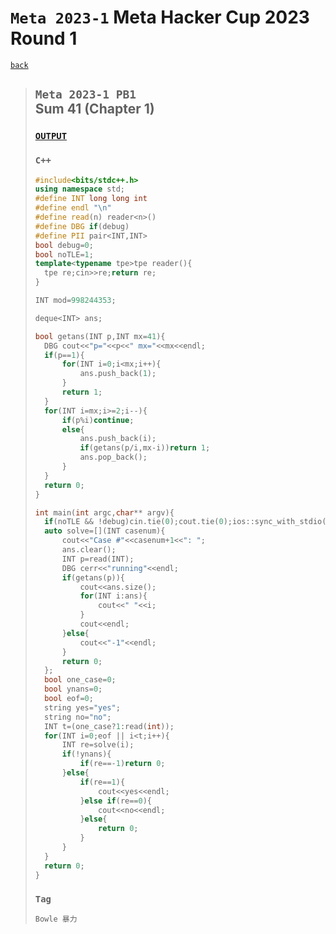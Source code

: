 <link id="style_css" rel="stylesheet" type="text/css" href="/OJ_ans/style.css">

# `Meta 2023-1` Meta Hacker Cup 2023 Round 1
[`back`](../)

> ## `Meta 2023-1 PB1`<br>Sum 41 (Chapter 1)
> ### [`OUTPUT`](./Meta_2023-1_PB1_output)
> ### `C++`
> ```c++
> #include<bits/stdc++.h>
> using namespace std;
> #define INT long long int
> #define endl "\n"
> #define read(n) reader<n>()
> #define DBG if(debug)
> #define PII pair<INT,INT>
> bool debug=0;
> bool noTLE=1;
> template<typename tpe>tpe reader(){
> 	tpe re;cin>>re;return re;
> }
> 
> INT mod=998244353;
> 
> deque<INT> ans;
> 
> bool getans(INT p,INT mx=41){
> 	DBG cout<<"p="<<p<<" mx="<<mx<<endl;
> 	if(p==1){
> 		for(INT i=0;i<mx;i++){
> 			ans.push_back(1);
> 		}
> 		return 1;
> 	}
> 	for(INT i=mx;i>=2;i--){
> 		if(p%i)continue;
> 		else{
> 			ans.push_back(i);
> 			if(getans(p/i,mx-i))return 1;
> 			ans.pop_back();
> 		}
> 	}
> 	return 0;
> }
> 
> int main(int argc,char** argv){
> 	if(noTLE && !debug)cin.tie(0);cout.tie(0);ios::sync_with_stdio(0);
> 	auto solve=[](INT casenum){
> 		cout<<"Case #"<<casenum+1<<": ";
> 		ans.clear();
> 		INT p=read(INT);
> 		DBG cerr<<"running"<<endl;
> 		if(getans(p)){
> 			cout<<ans.size();
> 			for(INT i:ans){
> 				cout<<" "<<i;
> 			}
> 			cout<<endl;
> 		}else{
> 			cout<<"-1"<<endl;
> 		}
> 		return 0;
> 	};
> 	bool one_case=0;
> 	bool ynans=0;
> 	bool eof=0;
> 	string yes="yes";
> 	string no="no";
> 	INT t=(one_case?1:read(int));
> 	for(INT i=0;eof || i<t;i++){
> 		INT re=solve(i);
> 		if(!ynans){
> 			if(re==-1)return 0;
> 		}else{
> 			if(re==1){
> 				cout<<yes<<endl;
> 			}else if(re==0){
> 				cout<<no<<endl;
> 			}else{
> 				return 0;
> 			}
> 		}
> 	}
> 	return 0;
> }
> ```
> ### `Tag`
> ```txt
> Bowle 暴力
> ```